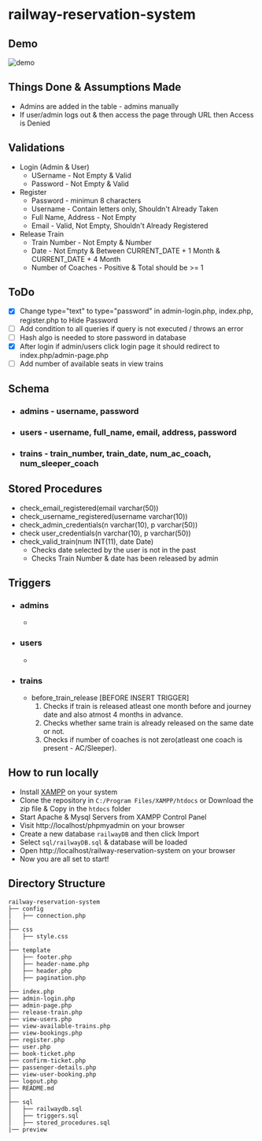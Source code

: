 # railway-reservation-system

## Demo

![demo](https://github.com/pranjalibajpai/railway-reservation-system/blob/master/preview/demo2.gif)

## Things Done & Assumptions Made
- Admins are added in the table - admins manually
- If user/admin logs out & then access the page through URL then Access is Denied

## Validations
- Login (Admin & User)
    - USername - Not Empty & Valid
    - Password - Not Empty & Valid
- Register
    - Password - minimun 8 characters
    - Username - Contain letters only, Shouldn't Already Taken
    - Full Name, Address - Not Empty
    - Email - Valid, Not Empty, Shouldn't Already Registered
- Release Train
    - Train Number - Not Empty & Number
    - Date - Not Empty & Between CURRENT_DATE + 1 Month & CURRENT_DATE + 4 Month
    - Number of Coaches - Positive & Total should be >= 1

## ToDo
- [x] Change type="text" to type="password" in admin-login.php, index.php, register.php to Hide Password
- [ ] Add condition to all queries if query is not executed / throws an error
- [ ] Hash algo is needed to store password in database
- [x] After login if admin/users click login page it should redirect to index.php/admin-page.php 
- [ ] Add number of available seats in view trains 

## Schema

- ### admins - username, password
- ### users - username, full_name, email, address, password
- ### trains - train_number, train_date, num_ac_coach, num_sleeper_coach

## Stored Procedures

- check_email_registered(email varchar(50))
- check_username_registered(username varchar(10))
- check_admin_credentials(n varchar(10), p varchar(50))
- check user_credentials(n varchar(10), p varchar(50))
- check_valid_train(num INT(11), date Date)
    - Checks date selected by the user is not in the past
    - Checks Train Number & date has been released by admin


## Triggers
- ### admins
    - 
- ### users
    - 
- ### trains
    - before_train_release [BEFORE INSERT TRIGGER]
        1. Checks if train is released atleast one month before and journey date and also atmost 4 months in advance.
        2. Checks whether same train is already released on the same date or not.
        3. Checks if number of coaches is not zero(atleast one coach is present - AC/Sleeper).
 
 
## How to run locally 
- Install [XAMPP](https://www.apachefriends.org/index.html) on your system
- Clone the repository in ```C:/Program Files/XAMPP/htdocs``` or Download the zip file & Copy in the ```htdocs``` folder
- Start Apache & Mysql Servers from XAMPP Control Panel 
- Visit http://localhost/phpmyadmin on your browser
- Create a new database ```railwayDB```  and then click Import 
- Select ```sql/railwayDB.sql``` & database will be loaded
- Open http://localhost/railway-reservation-system on your browser
- Now you are all set to start!

## Directory Structure

```
railway-reservation-system
├── config
│   ├── connection.php
|
├── css
│   ├── style.css
|
├── template
│   ├── footer.php
│   ├── header-name.php
│   ├── header.php
│   ├── pagination.php
│  
├── index.php
├── admin-login.php
├── admin-page.php
├── release-train.php
├── view-users.php
├── view-available-trains.php
├── view-bookings.php
├── register.php
├── user.php
├── book-ticket.php
├── confirm-ticket.php
├── passenger-details.php
├── view-user-booking.php
├── logout.php
├── README.md
│  
├── sql
│   ├── railwaydb.sql
│   ├── triggers.sql
│   ├── stored_procedures.sql
|── preview


```
